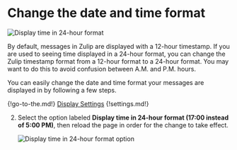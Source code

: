 # Change the date and time format
![Display time in 24-hour format](/static/images/help/24-hour.png)

By default, messages in Zulip are displayed with a 12-hour timestamp. If you are used to seeing time displayed in a 24-hour format, you can change the Zulip timestamp format from a 12-hour format to a 24-hour format. You may want to do this to avoid confusion between A.M. and P.M. hours.

You can easily change the date and time format your messages are displayed in by following a few steps.

{!go-to-the.md!} [Display Settings](/#settings/display-settings)
{!settings.md!}

2. Select the option labeled **Display time in 24-hour format (17:00 instead of 5:00 PM)**, then reload the page in order for the change to take effect.

    ![Display time in 24-hour format option](/static/images/help/24-hour-display.png)
